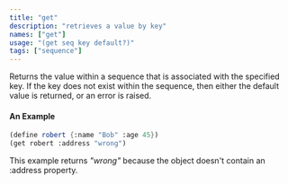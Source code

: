 ```yaml
---
title: "get"
description: "retrieves a value by key"
names: ["get"]
usage: "(get seq key default?)"
tags: ["sequence"]
---
```


Returns the value within a sequence that is associated with the specified key. If the key does not exist within the sequence, then either the default value is returned, or an error is raised.

#### An Example

```scheme
(define robert {:name "Bob" :age 45})
(get robert :address "wrong")
```

This example returns _"wrong"_ because the object doesn't contain an :address property.
